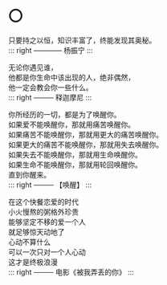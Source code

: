 # 〇

只要持之以恒，知识丰富了，终能发现其奥秘。  
::: right
———— 杨振宁
:::


无论你遇见谁，  
他都是你生命中该出现的人，绝非偶然，  
他一定会教会你一些什么。    
::: right
──── 释迦摩尼
:::



你所经历的一切，都是为了唤醒你。  
如果爱不能唤醒你，那就用痛苦唤醒你。  
如果痛苦不能唤醒你，那就用更大的痛苦唤醒你。  
如果更大的痛苦不能唤醒你，那就用失去唤醒你。  
如果失去不能唤醒你，那就用生命唤醒你。  
如果生命不能唤醒你，那就用轮回唤醒你。  
直到你醒来。  
::: right
──── 【唤醒】
:::


在这个快餐恋爱的时代  
小火慢熬的粥格外珍贵  
能够坚定不移的爱一个人   
就足够惊天动地了  
心动不算什么   
可以一次只对一个人心动   
这才是终极浪漫  
::: right
──── 电影《被我弄丢的你》
:::